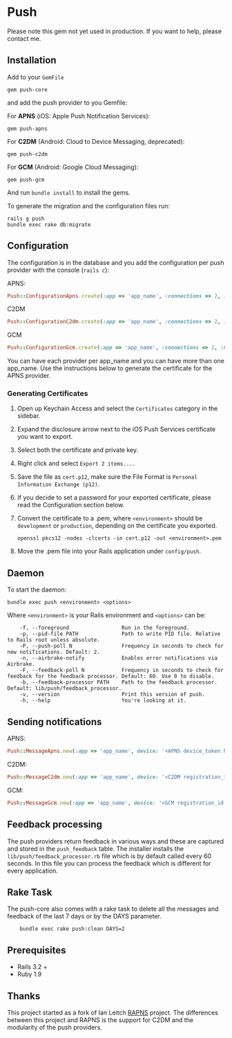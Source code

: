 # Push

Please note this gem not yet used in production. If you want to help, please contact me.

## Installation

Add to your `GemFile`

    gem push-core

and add the push provider to you Gemfile:

For __APNS__ (iOS: Apple Push Notification Services):

    gem push-apns
    
For __C2DM__ (Android: Cloud to Device Messaging, deprecated):

    gem push-c2dm

For __GCM__ (Android: Google Cloud Messaging):

    gem push-gcm

And run `bundle install` to install the gems.

To generate the migration and the configuration files run:

    rails g push
    bundle exec rake db:migrate

## Configuration

The configuration is in the database and you add the configuration per push provider with the console (`rails c`):

APNS:
```ruby
Push::ConfigurationApns.create(:app => 'app_name', :connections => 2, :certificate => File.read("certificate.pem"), :feedback_poll => 60, :enabled => true).save
```

C2DM
```ruby
Push::ConfigurationC2dm.create(:app => 'app_name', :connections => 2, :email => "<email address here>", :password => "<password here>", :enabled => true).save
```

GCM
```ruby
Push::ConfigurationGcm.create(:app => 'app_name', :connections => 2, :key => '<api key here>').save
```

You can have each provider per app_name and you can have more than one app_name. Use the instructions below to generate the certificate for the APNS provider.


### Generating Certificates

1. Open up Keychain Access and select the `Certificates` category in the sidebar.
2. Expand the disclosure arrow next to the iOS Push Services certificate you want to export.
3. Select both the certificate and private key.
4. Right click and select `Export 2 items...`.
5. Save the file as `cert.p12`, make sure the File Format is `Personal Information Exchange (p12)`.
6. If you decide to set a password for your exported certificate, please read the Configuration section below.
7. Convert the certificate to a .pem, where `<environment>` should be `development` or `production`, depending on the certificate you exported.

    `openssl pkcs12 -nodes -clcerts -in cert.p12 -out <environment>.pem`
      
8. Move the .pem file into your Rails application under `config/push`.


## Daemon

To start the daemon:

    bundle exec push <environment> <options>
    
Where `<environment>` is your Rails environment and `<options>` can be:

		-f, --foreground                 Run in the foreground.
		-p, --pid-file PATH              Path to write PID file. Relative to Rails root unless absolute.
		-P, --push-poll N                Frequency in seconds to check for new notifications. Default: 2.
		-n, --airbrake-notify            Enables error notifications via Airbrake.
		-F, --feedback-poll N            Frequency in seconds to check for feedback for the feedback processor. Default: 60. Use 0 to disable.
		-b, --feedback-processor PATH    Path to the feedback processor. Default: lib/push/feedback_processor.
		-v, --version                    Print this version of push.
		-h, --help                       You're looking at it.


## Sending notifications
APNS:
```ruby
Push::MessageApns.new(:app => 'app_name', device: '<APNS device_token here>', alert: 'Hello World', expiry: 1.day.to_i, attributes_for_device: {key: 'MSG'}).save
```
C2DM:
```ruby
Push::MessageC2dm.new(:app => 'app_name', device: '<C2DM registration_id here>', payload: { message: 'Hello World' }, collapse_key: 'MSG').save
```

GCM:
```ruby
Push::MessageGcm.new(:app => 'app_name', device: '<GCM registration_id here>', payload: { message: 'Hello World' }, collapse_key: 'MSG').save
```

## Feedback processing

The push providers return feedback in various ways and these are captured and stored in the `push_feedback` table. The installer installs the `lib/push/feedback_processor.rb` file which is by default called every 60 seconds. In this file you can process the feedback which is different for every application.

## Rake Task

The push-core also comes with a rake task to delete all the messages and feedback of the last 7 days or by the DAYS parameter.

		bundle exec rake push:clean DAYS=2

## Prerequisites

* Rails 3.2 +
* Ruby 1.9


## Thanks

This project started as a fork of Ian Leitch [RAPNS](https://github.com/ileitch/rapns) project. The differences between this project and RAPNS is the support for C2DM and the modularity of the push providers.
    